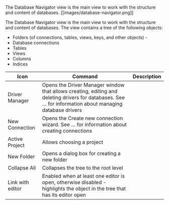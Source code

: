 The Database Navigator view is the main view to work with the structure and content of databases.
[[images/database-navigator.png]]

The Database Navigator view is the main view to work with the structure and content of databases.
The view contains a tree of the following objects:
* Folders (of connections, tables, views, keys, and other objects) - <img scr="https://www.dropbox.com/s/cn25anbwlma0ku5/Folders.png?raw=1">
* Database connections
* Tables
* Views
* Columns
* Indices

Icon|Command|Description
----|-------|-----------
 |Driver Manager|Opens the Driver Manager window that allows creating, editing and deleting drivers for databases. See … for information about managing database drivers
 |New Connection|Opens the Create new connection wizard. See … for information about creating connections
 |Active Project|Allows choosing a project
 |New Folder|Opens a dialog box for creating a new folder
 |Collapse All|Collapses the tree to the root level
 |Link with editor| Enabled when at least one editor is open, otherwise disabled - highlights the object in the tree that has its editor open
